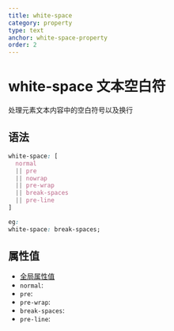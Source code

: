 ```yaml
---
title: white-space
category: property
type: text
anchor: white-space-property
order: 2
---
```


# white-space 文本空白符

处理元素文本内容中的空白符号以及换行

## 语法

```css
white-space: [
  normal
  || pre
  || nowrap
  || pre-wrap
  || break-spaces
  || pre-line
]

eg:
white-space: break-spaces;
```

## 属性值

* [全局属性值](/front-end/CSS/values#anchor-值类型)
* `normal`:
* `pre`:
* `pre-wrap`:
* `break-spaces`:
* `pre-line`:
